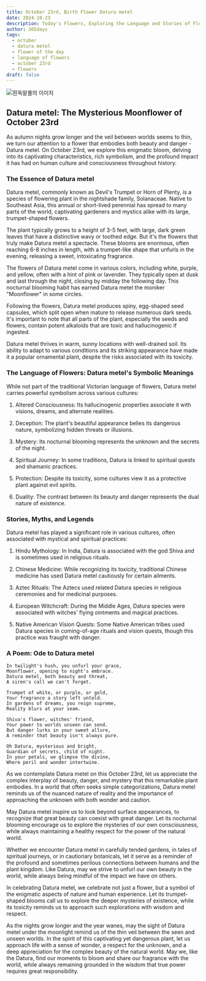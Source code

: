 ```yaml
---
title: October 23rd, Birth Flower Datura metel
date: 2024-10-23
description: Today's Flowers, Exploring the Language and Stories of Flowers Datura metel
author: 365days
tags:
  - october
  - datura metel
  - flower of the day
  - language of flowers
  - october 23rd
  - flowers
draft: false
---
```



![흰독말풀의 이미지](https://cdn.pixabay.com/photo/2021/09/03/00/54/white-datura-6594773_1280.jpg#center)

## Datura metel: The Mysterious Moonflower of October 23rd

As autumn nights grow longer and the veil between worlds seems to thin, we turn our attention to a flower that embodies both beauty and danger - Datura metel. On October 23rd, we explore this enigmatic bloom, delving into its captivating characteristics, rich symbolism, and the profound impact it has had on human culture and consciousness throughout history.

### The Essence of Datura metel

Datura metel, commonly known as Devil's Trumpet or Horn of Plenty, is a species of flowering plant in the nightshade family, Solanaceae. Native to Southeast Asia, this annual or short-lived perennial has spread to many parts of the world, captivating gardeners and mystics alike with its large, trumpet-shaped flowers.

The plant typically grows to a height of 3-5 feet, with large, dark green leaves that have a distinctive wavy or toothed edge. But it's the flowers that truly make Datura metel a spectacle. These blooms are enormous, often reaching 6-8 inches in length, with a trumpet-like shape that unfurls in the evening, releasing a sweet, intoxicating fragrance.

The flowers of Datura metel come in various colors, including white, purple, and yellow, often with a hint of pink or lavender. They typically open at dusk and last through the night, closing by midday the following day. This nocturnal blooming habit has earned Datura metel the moniker "Moonflower" in some circles.

Following the flowers, Datura metel produces spiny, egg-shaped seed capsules, which split open when mature to release numerous dark seeds. It's important to note that all parts of the plant, especially the seeds and flowers, contain potent alkaloids that are toxic and hallucinogenic if ingested.

Datura metel thrives in warm, sunny locations with well-drained soil. Its ability to adapt to various conditions and its striking appearance have made it a popular ornamental plant, despite the risks associated with its toxicity.

### The Language of Flowers: Datura metel's Symbolic Meanings

While not part of the traditional Victorian language of flowers, Datura metel carries powerful symbolism across various cultures:

1. Altered Consciousness: Its hallucinogenic properties associate it with visions, dreams, and alternate realities.

2. Deception: The plant's beautiful appearance belies its dangerous nature, symbolizing hidden threats or illusions.

3. Mystery: Its nocturnal blooming represents the unknown and the secrets of the night.

4. Spiritual Journey: In some traditions, Datura is linked to spiritual quests and shamanic practices.

5. Protection: Despite its toxicity, some cultures view it as a protective plant against evil spirits.

6. Duality: The contrast between its beauty and danger represents the dual nature of existence.

### Stories, Myths, and Legends

Datura metel has played a significant role in various cultures, often associated with mystical and spiritual practices:

1. Hindu Mythology: In India, Datura is associated with the god Shiva and is sometimes used in religious rituals.

2. Chinese Medicine: While recognizing its toxicity, traditional Chinese medicine has used Datura metel cautiously for certain ailments.

3. Aztec Rituals: The Aztecs used related Datura species in religious ceremonies and for medicinal purposes.

4. European Witchcraft: During the Middle Ages, Datura species were associated with witches' flying ointments and magical practices.

5. Native American Vision Quests: Some Native American tribes used Datura species in coming-of-age rituals and vision quests, though this practice was fraught with danger.

### A Poem: Ode to Datura metel

	In twilight's hush, you unfurl your grace,
	Moonflower, opening to night's embrace.
	Datura metel, both beauty and threat,
	A siren's call we can't forget.
	
	Trumpet of white, or purple, or gold,
	Your fragrance a story left untold.
	In gardens of dreams, you reign supreme,
	Reality blurs at your seam.
	
	Shiva's flower, witches' friend,
	Your power to worlds unseen can send.
	But danger lurks in your sweet allure,
	A reminder that beauty isn't always pure.
	
	Oh Datura, mysterious and bright,
	Guardian of secrets, child of night.
	In your petals, we glimpse the divine,
	Where peril and wonder intertwine.

As we contemplate Datura metel on this October 23rd, let us appreciate the complex interplay of beauty, danger, and mystery that this remarkable plant embodies. In a world that often seeks simple categorizations, Datura metel reminds us of the nuanced nature of reality and the importance of approaching the unknown with both wonder and caution.

May Datura metel inspire us to look beyond surface appearances, to recognize that great beauty can coexist with great danger. Let its nocturnal blooming encourage us to explore the mysteries of our own consciousness, while always maintaining a healthy respect for the power of the natural world.

Whether we encounter Datura metel in carefully tended gardens, in tales of spiritual journeys, or in cautionary botanicals, let it serve as a reminder of the profound and sometimes perilous connections between humans and the plant kingdom. Like Datura, may we strive to unfurl our own beauty in the world, while always being mindful of the impact we have on others.

In celebrating Datura metel, we celebrate not just a flower, but a symbol of the enigmatic aspects of nature and human experience. Let its trumpet-shaped blooms call us to explore the deeper mysteries of existence, while its toxicity reminds us to approach such explorations with wisdom and respect.

As the nights grow longer and the year wanes, may the sight of Datura metel under the moonlight remind us of the thin veil between the seen and unseen worlds. In the spirit of this captivating yet dangerous plant, let us approach life with a sense of wonder, a respect for the unknown, and a deep appreciation for the complex beauty of the natural world. May we, like the Datura, find our moments to bloom and share our fragrance with the world, while always remaining grounded in the wisdom that true power requires great responsibility.